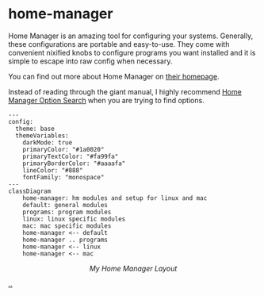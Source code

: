 # home-manager

Home Manager is an amazing tool for configuring your systems. Generally,
these configurations are portable and easy-to-use. They come with
convenient nixified knobs to configure programs you want installed and
it is simple to escape into raw config when necessary.

You can find out more about Home Manager on [their homepage](https://nix-community.github.io/home-manager/).

Instead of reading through the giant manual, I highly recommend [Home Manager
Option Search](https://home-manager-options.extranix.com/) when you are trying to find options.

```mermaid
---
config:
  theme: base
  themeVariables:
    darkMode: true
    primaryColor: "#1a0020"
    primaryTextColor: "#fa99fa"
    primaryBorderColor: "#aaaafa"
    lineColor: "#888"
    fontFamily: "monospace"
---
classDiagram
    home-manager: hm modules and setup for linux and mac
    default: general modules
    programs: program modules
    linux: linux specific modules
    mac: mac specific modules
    home-manager <-- default
    home-manager .. programs
    home-manager <-- linux
    home-manager <-- mac
```

<div align="center">
    <em>My Home Manager Layout</em>
</div>

[..](..)
